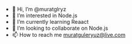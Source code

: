 - 👋 Hi, I’m @muratglryz 
- 👀 I’m interested in Node.js
- 🌱 I’m currently learning Reaact
- 💞️ I’m looking to collaborate on Node.js
- 📫 How to reach me muratguleryuz@live.com

<!---
muratglryz/muratglryz is a ✨ special ✨ repository because its `README.md` (this file) appears on your GitHub profile.
You can click the Preview link to take a look at your changes.
--->
